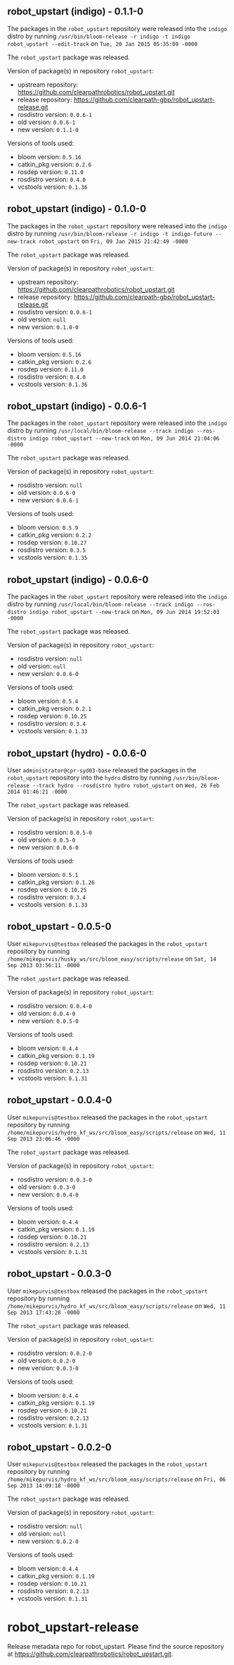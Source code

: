 ## robot_upstart (indigo) - 0.1.1-0

The packages in the `robot_upstart` repository were released into the `indigo` distro by running `/usr/bin/bloom-release -r indigo -t indigo robot_upstart --edit-track` on `Tue, 20 Jan 2015 05:35:09 -0000`

The `robot_upstart` package was released.

Version of package(s) in repository `robot_upstart`:
- upstream repository: https://github.com/clearpathrobotics/robot_upstart.git
- release repository: https://github.com/clearpath-gbp/robot_upstart-release.git
- rosdistro version: `0.0.6-1`
- old version: `0.0.6-1`
- new version: `0.1.1-0`

Versions of tools used:
- bloom version: `0.5.16`
- catkin_pkg version: `0.2.6`
- rosdep version: `0.11.0`
- rosdistro version: `0.4.0`
- vcstools version: `0.1.36`


## robot_upstart (indigo) - 0.1.0-0

The packages in the `robot_upstart` repository were released into the `indigo` distro by running `/usr/bin/bloom-release -r indigo -t indigo-future --new-track robot_upstart` on `Fri, 09 Jan 2015 21:42:49 -0000`

The `robot_upstart` package was released.

Version of package(s) in repository `robot_upstart`:
- upstream repository: https://github.com/clearpathrobotics/robot_upstart.git
- release repository: https://github.com/clearpath-gbp/robot_upstart-release.git
- rosdistro version: `0.0.6-1`
- old version: `null`
- new version: `0.1.0-0`

Versions of tools used:
- bloom version: `0.5.16`
- catkin_pkg version: `0.2.6`
- rosdep version: `0.11.0`
- rosdistro version: `0.4.0`
- vcstools version: `0.1.36`


## robot_upstart (indigo) - 0.0.6-1

The packages in the `robot_upstart` repository were released into the `indigo` distro by running `/usr/local/bin/bloom-release --track indigo --ros-distro indigo robot_upstart --new-track` on `Mon, 09 Jun 2014 21:04:06 -0000`

The `robot_upstart` package was released.

Version of package(s) in repository `robot_upstart`:
- rosdistro version: `null`
- old version: `0.0.6-0`
- new version: `0.0.6-1`

Versions of tools used:
- bloom version: `0.5.9`
- catkin_pkg version: `0.2.2`
- rosdep version: `0.10.27`
- rosdistro version: `0.3.5`
- vcstools version: `0.1.35`


## robot_upstart (indigo) - 0.0.6-0

The packages in the `robot_upstart` repository were released into the `indigo` distro by running `/usr/local/bin/bloom-release --track indigo --ros-distro indigo robot_upstart --new-track` on `Mon, 09 Jun 2014 19:52:03 -0000`

The `robot_upstart` package was released.

Version of package(s) in repository `robot_upstart`:
- rosdistro version: `null`
- old version: `null`
- new version: `0.0.6-0`

Versions of tools used:
- bloom version: `0.5.4`
- catkin_pkg version: `0.2.1`
- rosdep version: `0.10.25`
- rosdistro version: `0.3.4`
- vcstools version: `0.1.33`


## robot_upstart (hydro) - 0.0.6-0

User `administrator@cpr-syd03-base` released the packages in the `robot_upstart` repository into the `hydro` distro by running `/usr/bin/bloom-release --track hydro --rosdistro hydro robot_upstart` on `Wed, 26 Feb 2014 01:46:21 -0000`

The `robot_upstart` package was released.

Version of package(s) in repository `robot_upstart`:
- rosdistro version: `0.0.5-0`
- old version: `0.0.5-0`
- new version: `0.0.6-0`

Versions of tools used:
- bloom version: `0.5.1`
- catkin_pkg version: `0.1.26`
- rosdep version: `0.10.25`
- rosdistro version: `0.3.4`
- vcstools version: `0.1.33`


## robot_upstart - 0.0.5-0

User `mikepurvis@testbox` released the packages in the `robot_upstart` repository by running `/home/mikepurvis/husky_ws/src/bloom_easy/scripts/release` on `Sat, 14 Sep 2013 03:56:11 -0000`

The `robot_upstart` package was released.

Version of package(s) in repository `robot_upstart`:
- rosdistro version: `0.0.4-0`
- old version: `0.0.4-0`
- new version: `0.0.5-0`

Versions of tools used:
- bloom version: `0.4.4`
- catkin_pkg version: `0.1.19`
- rosdep version: `0.10.21`
- rosdistro version: `0.2.13`
- vcstools version: `0.1.31`


## robot_upstart - 0.0.4-0

User `mikepurvis@testbox` released the packages in the `robot_upstart` repository by running `/home/mikepurvis/hydro_kf_ws/src/bloom_easy/scripts/release` on `Wed, 11 Sep 2013 23:06:46 -0000`

The `robot_upstart` package was released.

Version of package(s) in repository `robot_upstart`:
- rosdistro version: `0.0.3-0`
- old version: `0.0.3-0`
- new version: `0.0.4-0`

Versions of tools used:
- bloom version: `0.4.4`
- catkin_pkg version: `0.1.19`
- rosdep version: `0.10.21`
- rosdistro version: `0.2.13`
- vcstools version: `0.1.31`


## robot_upstart - 0.0.3-0

User `mikepurvis@testbox` released the packages in the `robot_upstart` repository by running `/home/mikepurvis/hydro_kf_ws/src/bloom_easy/scripts/release` on `Wed, 11 Sep 2013 17:43:28 -0000`

The `robot_upstart` package was released.

Version of package(s) in repository `robot_upstart`:
- rosdistro version: `0.0.2-0`
- old version: `0.0.2-0`
- new version: `0.0.3-0`

Versions of tools used:
- bloom version: `0.4.4`
- catkin_pkg version: `0.1.19`
- rosdep version: `0.10.21`
- rosdistro version: `0.2.13`
- vcstools version: `0.1.31`


## robot_upstart - 0.0.2-0

User `mikepurvis@testbox` released the packages in the `robot_upstart` repository by running `/home/mikepurvis/hydro_kf_ws/src/bloom_easy/scripts/release` on `Fri, 06 Sep 2013 14:09:18 -0000`

The `robot_upstart` package was released.

Version of package(s) in repository `robot_upstart`:
- rosdistro version: `null`
- old version: `null`
- new version: `0.0.2-0`

Versions of tools used:
- bloom version: `0.4.4`
- catkin_pkg version: `0.1.19`
- rosdep version: `0.10.21`
- rosdistro version: `0.2.13`
- vcstools version: `0.1.31`


robot_upstart-release
=====================

Release metadata repo for robot_upstart. Please find the source repository at https://github.com/clearpathrobotics/robot_upstart.git.
